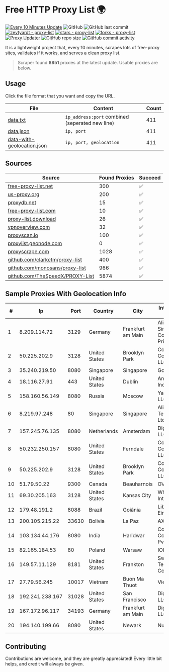
# Free HTTP Proxy List 🌍

[![Every 10 Minutes Update](https://github.com/mertguvencli/http-proxy-list/actions/workflows/main.yml/badge.svg?branch=main)](https://github.com/mertguvencli/http-proxy-list/actions/workflows/main.yml)
![GitHub](https://img.shields.io/github/license/mertguvencli/http-proxy-list)
![GitHub last commit](https://img.shields.io/github/last-commit/mertguvencli/http-proxy-list)
[![zevtyardt - proxy-list](https://img.shields.io/static/v1?label=zevtyardt&message=proxy-list&color=blue&logo=github)](https://github.com/zevtyardt/proxy-list "Go to GitHub repo")
[![stars - proxy-list](https://img.shields.io/github/stars/zevtyardt/proxy-list?style=social)](https://github.com/zevtyardt/proxy-list)
[![forks - proxy-list](https://img.shields.io/github/forks/zevtyardt/proxy-list?style=social)](https://github.com/zevtyardt/proxy-list)
[![Proxy Updater](https://github.com/zevtyardt/proxy-list/workflows/Proxy%20Updater/badge.svg)](https://github.com/zevtyardt/proxy-list/actions?query=workflow:"Proxy+Updater")
![GitHub repo size](https://img.shields.io/github/repo-size/zevtyardt/proxy-list)
[![GitHub commit activity](https://img.shields.io/github/commit-activity/m/zevtyardt/proxy-list?logo=commits)](https://github.com/zevtyardt/proxy-list/commits/main)

It is a lightweight project that, every 10 minutes, scrapes lots of free-proxy sites, validates if it works, and serves a clean proxy list.

> Scraper found **8951** proxies at the latest update. Usable proxies are below.

## Usage

Click the file format that you want and copy the URL.

|File|Content|Count|
|----|-------|-----|
|[data.txt](https://raw.githubusercontent.com/mertguvencli/http-proxy-list/main/proxy-list/data.txt)|`ip_address:port` combined (seperated new line)|411|
|[data.json](https://raw.githubusercontent.com/mertguvencli/http-proxy-list/main/proxy-list/data.json)|`ip, port`|411|
|[data-with-geolocation.json](https://raw.githubusercontent.com/mertguvencli/http-proxy-list/main/proxy-list/data-with-geolocation.json)|`ip, port, geolocation`|411|

## Sources

|Source|Found Proxies|Succeed|
|------|-------------|-------|
|[free-proxy-list.net](https://free-proxy-list.net)|300|✅|
|[us-proxy.org](https://www.us-proxy.org)|200|✅|
|[proxydb.net](http://proxydb.net)|15|✅|
|[free-proxy-list.com](https://free-proxy-list.com/?page=&port=&type%5B%5D=http&type%5B%5D=https&up_time=0&search=Search)|10|✅|
|[proxy-list.download](https://www.proxy-list.download/HTTP)|26|✅|
|[vpnoverview.com](https://vpnoverview.com/privacy/anonymous-browsing/free-proxy-servers)|32|✅|
|[proxyscan.io](https://www.proxyscan.io)|100|✅|
|[proxylist.geonode.com](https://proxylist.geonode.com/api/proxy-list?limit=300&page=1&sort_by=lastChecked&sort_type=desc&protocols=http,https)|0|✅|
|[proxyscrape.com](https://api.proxyscrape.com/v2/?request=displayproxies&protocol=http&timeout=10000&country=all&ssl=all&anonymity=all)|1028|✅|
|[github.com/clarketm/proxy-list](https://raw.githubusercontent.com/clarketm/proxy-list/master/proxy-list-raw.txt)|400|✅|
|[github.com/monosans/proxy-list](https://raw.githubusercontent.com/monosans/proxy-list/main/proxies/http.txt)|966|✅|
|[github.com/TheSpeedX/PROXY-List](https://raw.githubusercontent.com/TheSpeedX/PROXY-List/master/http.txt)|5874|✅|


## Sample Proxies With Geolocation Info

|#|Ip|Port|Country|City|Internet Service Provider|
|-|--|----|-------|----|-------------------------|
|1|8.209.114.72|3129|Germany|Frankfurt am Main|Alibaba.com Singapore E-Commerce Private Limited|
|2|50.225.202.9|3128|United States|Brooklyn Park|Comcast Cable Communications, LLC|
|3|35.240.219.50|8080|Singapore|Singapore|Google LLC|
|4|18.116.27.91|443|United States|Dublin|Amazon.com, Inc.|
|5|158.160.56.149|8080|Russia|Moscow|Yandex.Cloud LLC|
|6|8.219.97.248|80|Singapore|Singapore|Alibaba (US) Technology Co., Ltd.|
|7|157.245.76.135|8080|Netherlands|Amsterdam|DigitalOcean, LLC|
|8|50.232.250.157|8080|United States|Ferndale|Comcast Cable Communications, LLC|
|9|50.225.202.9|3128|United States|Brooklyn Park|Comcast Cable Communications, LLC|
|10|51.79.50.22|9300|Canada|Beauharnois|OVH SAS|
|11|69.30.205.163|3128|United States|Kansas City|WholeSale Internet|
|12|179.48.191.2|8088|Brazil|Goiânia|Libre Telecom Eireli|
|13|200.105.215.22|33630|Bolivia|La Paz|AXS Bolivia S. A.|
|14|103.134.44.176|8080|India|Haridwar|Countrylink Communiction Pvt Ltd|
|15|82.165.184.53|80|Poland|Warsaw|IONOS SE|
|16|149.57.11.129|8181|United States|Frankton|Swayzee Telephone Company, Inc.|
|17|27.79.56.245|10017|Vietnam|Buon Ma Thuot|Viettel Group|
|18|192.241.238.167|31028|United States|San Francisco|DigitalOcean, LLC|
|19|167.172.96.117|34193|Germany|Frankfurt am Main|DigitalOcean, LLC|
|20|194.140.199.66|8080|United States|Newark|Nubes, LLC|



## Contributing

Contributions are welcome, and they are greatly appreciated! Every
little bit helps, and credit will always be given.

